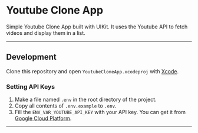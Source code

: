# Youtube Clone App <!-- omit from toc -->

Simple Youtube Clone App built with UIKit. It uses the Youtube API to fetch videos and display them in a list.

---

## Development <!-- omit from toc -->

Clone this repository and open `YoutubeCloneApp.xcodeproj` with [Xcode](https://developer.apple.com/xcode/).

### Setting API Keys <!-- omit from toc -->

1. Make a file named `.env` in the root directory of the project.
2. Copy all contents of `.env.example` to `.env`.
3. Fill the `ENV_VAR_YOUTUBE_API_KEY` with your API key. You can get it from [Google Cloud Platform](https://console.cloud.google.com/apis/credentials).

---
